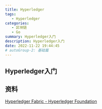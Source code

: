 ```yaml
---
title: Hyperledger
tags: 
   - Hyperledger
categories: 
   - 区块链
   - Go
summary: Hyperledger入门
description: Hyperledger入门
date: 2022-11-22 19:44:45
# autoGroup-2: 基础篇
---
```




## Hyperledger入门













## 资料

[Hyperledger Fabric - Hyperledger Foundation](https://wiki.hyperledger.org/display/fabric)